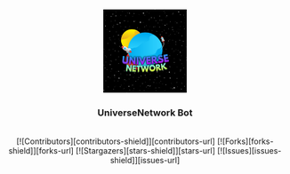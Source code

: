 <!-- PROJECT LOGO -->
<br />
<p align="center">
  <a href="https://github.com/ARVIN3108/UniverseNetwork">
    <img src="logo.jpg" alt="Logo" width="150" height="150">
  </a>

  <h3 align="center">UniverseNetwork Bot</h3>

  <p align="center">
    <br />
    [![Contributors][contributors-shield]][contributors-url]
    [![Forks][forks-shield]][forks-url]
    [![Stargazers][stars-shield]][stars-url]
    [![Issues][issues-shield]][issues-url]
  </p>
</p>
